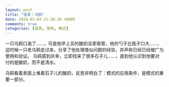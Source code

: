 ```yaml
---
layout: post
title: "语录：乌鸦"
date: 2014-03-03 21:36:38 +0800
comments: true
categories: [语录, 架构, 模式]
---
```


一只乌鸦口渴了……，可是他早上买的酸奶没拿吸管，他的勺子比瓶子口大……，这时候一只老乌鸦走过来，分享了他处理类似问题的经验，并声称已经已经被广为使用和验证。
乌鸦感到庆幸，立即找来了很多石子儿……，直到他认识到他要对付的是酸奶，而不是清水。

乌鸦看着表面上堆着石子儿的酸奶，反思并明白了：模式的应用条件，是模式的重要一部分。
